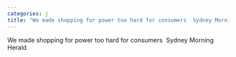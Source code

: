 ```yaml
---
categories: j
title: "We made shopping for power too hard for consumers  Sydney Morning Herald"
---
```

We made shopping for power too hard for consumers&nbsp;&nbsp;Sydney Morning Herald